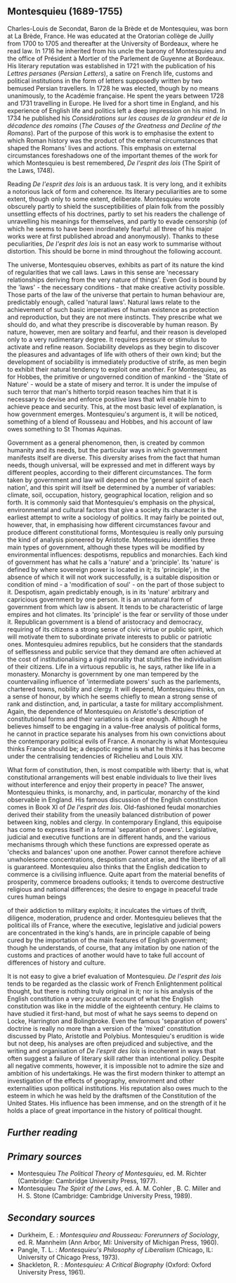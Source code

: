## **Montesquieu (1689-1755)**

Charles-Louis de Secondat, Baron de la Brède et de Montesquieu, was born at La Brède, France. He was educated at the Oratorian collège de Juilly from 1700 to 1705 and thereafter at the University of Bordeaux, where he read law. In 1716 he inherited from his uncle the barony of Montesquieu and the office of Président à Mortier of the Parlement de Guyenne at Bordeaux. His literary reputation was established in 1721 with the publication of his *Lettres persanes* (*Persian Letters*), a satire on French life, customs and political institutions in the form of letters supposedly written by two bemused Persian travellers. In 1728 he was elected, though by no means unanimously, to the Académie française. He spent the years between 1728 and 1731 travelling in Europe. He lived for a short time in England, and his experience of English life and politics left a deep impression on his mind. In 1734 he published his *Considérations sur les causes de la grandeur et de la décadence des romains* (*The Causes of the Greatness and Decline of the Romans*). Part of the purpose of this work is to emphasise the extent to which Roman history was the product of the external circumstances that shaped the Romans' lives and actions. This emphasis on external circumstances foreshadows one of the important themes of the work for which Montesquieu is best remembered, *De l'esprit des lois* (The Spirit of the Laws, 1748).

Reading *De l'esprit des lois* is an arduous task. It is very long, and it exhibits a notorious lack of form and coherence. Its literary peculiarities are to some extent, though only to some extent, deliberate. Montesquieu wrote obscurely partly to shield the susceptibilities of plain folk from the possibly unsettling effects of his doctrines, partly to set his readers the challenge of unravelling his meanings for themselves, and partly to evade censorship (of which he seems to have been inordinately fearful: all three of his major works were at first published abroad and anonymously). Thanks to these peculiarities, *De l'esprit des lois* is not an easy work to summarise without distortion. This should be borne in mind throughout the following account.

The universe, Montesquieu observes, exhibits as part of its nature the kind of regularities that we call laws. Laws in this sense are 'necessary relationships deriving from the very nature of things'. Even God is bound by the 'laws' - the necessary conditions - that make creative activity possible. Those parts of the law of the universe that pertain to human behaviour are, predictably enough, called 'natural laws'. Natural laws relate to the achievement of such basic imperatives of human existence as protection and reproduction, but they are not mere instincts. They prescribe what we should do, and what they prescribe is discoverable by human reason. By nature, however, men are solitary and fearful, and their reason is developed only to a very rudimentary degree. It requires pressure or stimulus to activate and refine reason. Sociability develops as they begin to discover the pleasures and advantages of life with others of their own kind; but the development of sociability is immediately productive of strife, as men begin to exhibit their natural tendency to exploit one another. For Montesquieu, as for Hobbes, the primitive or ungoverned condition of mankind - the 'State of Nature' - would be a state of misery and terror. It is under the impulse of such terror that man's hitherto torpid reason teaches him that it is necessary to devise and enforce positive laws that will enable him to achieve peace and security. This, at the most basic level of explanation, is how government emerges. Montesquieu's argument is, it will be noticed, something of a blend of Rousseau and Hobbes, and his account of law owes something to St Thomas Aquinas.

Government as a general phenomenon, then, is created by common humanity and its needs, but the particular ways in which government manifests itself are diverse. This diversity arises from the fact that human needs, though universal, will be expressed and met in different ways by different peoples, according to their different circumstances. The form taken by government and law will depend on the 'general spirit of each nation', and this spirit will itself be determined by a number of variables: climate, soil, occupation, history, geographical location, religion and so forth. It is commonly said that Montesquieu's emphasis on the physical, environmental and cultural factors that give a society its character is the earliest attempt to write a sociology of politics. It may fairly be pointed out, however, that, in emphasising how different circumstances favour and produce different constitutional forms, Montesquieu is really only pursuing the kind of analysis pioneered by Aristotle. Montesquieu identifies three main types of government, although these types will be modified by environmental influences: despotisms, republics and monarchies. Each kind of government has what he calls a 'nature' and a 'principle'. Its 'nature' is defined by where sovereign power is located in it; its 'principle', in the absence of which it will not work successfully, is a suitable disposition or condition of mind - a 'modification of soul' - on the part of those subject to it. Despotism, again predictably enough, is in its 'nature' arbitrary and capricious government by one person. It is an unnatural form of government from which law is absent. It tends to be characteristic of large empires and hot climates. Its 'principle' is the fear or servility of those under it. Republican government is a blend of aristocracy and democracy, requiring of its citizens a strong sense of civic virtue or public spirit, which will motivate them to subordinate private interests to public or patriotic ones. Montesquieu admires republics, but he considers that the standards of selflessness and public service that they demand are often achieved at the cost of institutionalising a rigid morality that stultifies the individualism of their citizens. Life in a virtuous republic is, he says, rather like life in a monastery. Monarchy is government by one man tempered by the countervailing influence of 'intermediate powers' such as the parlements, chartered towns, nobility and clergy. It will depend, Montesquieu thinks, on a sense of honour, by which he seems chiefly to mean a strong sense of rank and distinction, and, in particular, a taste for military accomplishment. Again, the dependence of Montesquieu on Aristotle's description of constitutional forms and their variations is clear enough. Although he believes himself to be engaging in a value-free analysis of political forms, he cannot in practice separate his analyses from his own convictions about the contemporary political evils of France. A monarchy is what Montesquieu thinks France should be; a despotic regime is what he thinks it has become under the centralising tendencies of Richelieu and Louis XIV.

What form of constitution, then, is most compatible with liberty: that is, what constitutional arrangements will best enable individuals to live their lives without interference and enjoy their property in peace? The answer, Montesquieu thinks, is monarchy, and, in particular, monarchy of the kind observable in England. His famous discussion of the English constitution comes in Book XI of *De l'esprit des lois*. Old-fashioned feudal monarchies derived their stability from the uneasily balanced distribution of power between king, nobles and clergy. In contemporary England, this equipoise has come to express itself in a formal 'separation of powers'. Legislative, judicial and executive functions are in different hands, and the various mechanisms through which these functions are expressed operate as 'checks and balances' upon one another. Power cannot therefore achieve unwholesome concentrations, despotism cannot arise, and the liberty of all is guaranteed. Montesquieu also thinks that the English dedication to commerce is a civilising influence. Quite apart from the material benefits of prosperity, commerce broadens outlooks; it tends to overcome destructive religious and national differences; the desire to engage in peaceful trade cures human beings

of their addiction to military exploits; it inculcates the virtues of thrift, diligence, moderation, prudence and order. Montesquieu believes that the political ills of France, where the executive, legislative and judicial powers are concentrated in the king's hands, are in principle capable of being cured by the importation of the main features of English government; though he understands, of course, that any imitation by one nation of the customs and practices of another would have to take full account of differences of history and culture.

It is not easy to give a brief evaluation of Montesquieu. *De l'esprit des lois* tends to be regarded as the classic work of French Enlightenment political thought, but there is nothing truly original in it; nor is his analysis of the English constitution a very accurate account of what the English constitution was like in the middle of the eighteenth century. He claims to have studied it first-hand, but most of what he says seems to depend on Locke, Harrington and Bolingbroke. Even the famous 'separation of powers' doctrine is really no more than a version of the 'mixed' constitution discussed by Plato, Aristotle and Polybius. Montesquieu's erudition is wide but not deep, his analyses are often prejudiced and subjective, and the writing and organisation of *De l'esprit des lois* is incoherent in ways that often suggest a failure of literary skill rather than intentional policy. Despite all negative comments, however, it is impossible not to admire the size and ambition of his undertakings. He was the first modern thinker to attempt an investigation of the effects of geography, environment and other externalities upon political institutions. His reputation also owes much to the esteem in which he was held by the draftsmen of the Constitution of the United States. His influence has been immense, and on the strength of it he holds a place of great importance in the history of political thought.

## *Further reading*

## *Primary sources*

- Montesquieu *The Political Theory of Montesquieu*, ed. M. Richter (Cambridge: Cambridge University Press, 1977).
- Montesquieu *The Spirit of the Laws*, ed. A. M. Cohler , B. C. Miller and H. S. Stone (Cambridge: Cambridge University Press, 1989).

## *Secondary sources*

- Durkheim, E. : *Montesquieu and Rousseau: Forerunners of Sociology*, ed. R. Mannheim (Ann Arbor, MI: University of Michigan Press, 1960).
- Pangle, T. L. : *Montesquieu's Philosophy of Liberalism* (Chicago, IL: University of Chicago Press, 1973).
- Shackleton, R. : *Montesquieu: A Critical Biography* (Oxford: Oxford University Press, 1961).